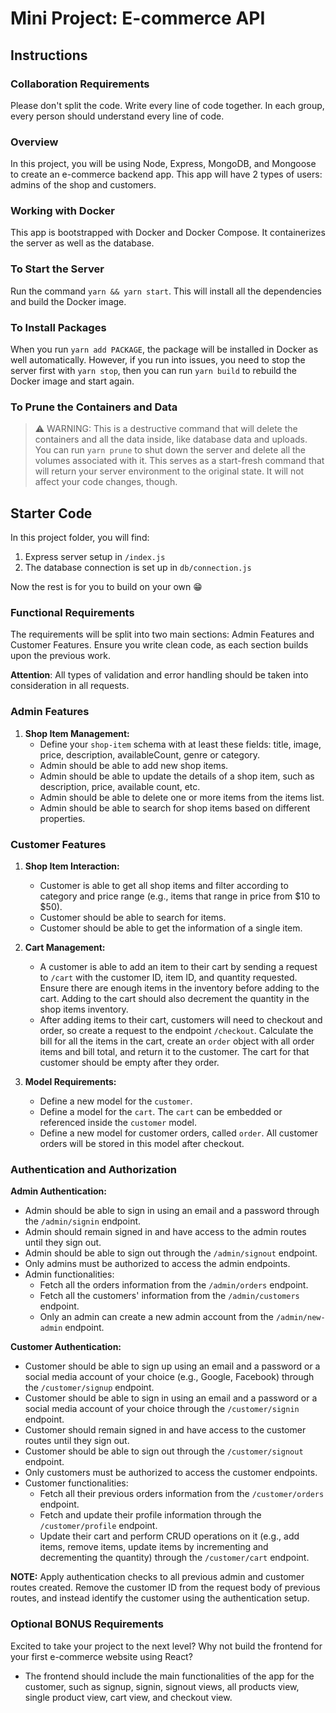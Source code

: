 # Mini Project: E-commerce API

## Instructions

### Collaboration Requirements

Please don't split the code. Write every line of code together. In each group, every person should understand every line of code.

### Overview

In this project, you will be using Node, Express, MongoDB, and Mongoose to create an e-commerce backend app. This app will have 2 types of users: admins of the shop and customers.

### Working with Docker

This app is bootstrapped with Docker and Docker Compose. It containerizes the server as well as the database.

### To Start the Server

Run the command `yarn && yarn start`. This will install all the dependencies and build the Docker image.

### To Install Packages

When you run `yarn add PACKAGE`, the package will be installed in Docker as well automatically. However, if you run into issues, you need to stop the server first with `yarn stop`, then you can run `yarn build` to rebuild the Docker image and start again.

### To Prune the Containers and Data

> ⚠️ WARNING: This is a destructive command that will delete the containers and all the data inside, like database data and uploads. You can run `yarn prune` to shut down the server and delete all the volumes associated with it. This serves as a start-fresh command that will return your server environment to the original state. It will not affect your code changes, though.

## Starter Code

In this project folder, you will find:

1. Express server setup in `/index.js`
2. The database connection is set up in `db/connection.js`

Now the rest is for you to build on your own 😁

### Functional Requirements

The requirements will be split into two main sections: Admin Features and Customer Features. Ensure you write clean code, as each section builds upon the previous work.

**Attention**: All types of validation and error handling should be taken into consideration in all requests.

### Admin Features

1. **Shop Item Management:**
   - Define your `shop-item` schema with at least these fields: title, image, price, description, availableCount, genre or category.
   - Admin should be able to add new shop items.
   - Admin should be able to update the details of a shop item, such as description, price, available count, etc.
   - Admin should be able to delete one or more items from the items list.
   - Admin should be able to search for shop items based on different properties.

### Customer Features

1. **Shop Item Interaction:**

   - Customer is able to get all shop items and filter according to category and price range (e.g., items that range in price from $10 to $50).
   - Customer should be able to search for items.
   - Customer should be able to get the information of a single item.

2. **Cart Management:**

   - A customer is able to add an item to their cart by sending a request to `/cart` with the customer ID, item ID, and quantity requested. Ensure there are enough items in the inventory before adding to the cart. Adding to the cart should also decrement the quantity in the shop items inventory.
   - After adding items to their cart, customers will need to checkout and order, so create a request to the endpoint `/checkout`. Calculate the bill for all the items in the cart, create an `order` object with all order items and bill total, and return it to the customer. The cart for that customer should be empty after they order.

3. **Model Requirements:**
   - Define a new model for the `customer`.
   - Define a model for the `cart`. The `cart` can be embedded or referenced inside the `customer` model.
   - Define a new model for customer orders, called `order`. All customer orders will be stored in this model after checkout.

### Authentication and Authorization

**Admin Authentication:**

- Admin should be able to sign in using an email and a password through the `/admin/signin` endpoint.
- Admin should remain signed in and have access to the admin routes until they sign out.
- Admin should be able to sign out through the `/admin/signout` endpoint.
- Only admins must be authorized to access the admin endpoints.
- Admin functionalities:
  - Fetch all the orders information from the `/admin/orders` endpoint.
  - Fetch all the customers' information from the `/admin/customers` endpoint.
  - Only an admin can create a new admin account from the `/admin/new-admin` endpoint.

**Customer Authentication:**

- Customer should be able to sign up using an email and a password or a social media account of your choice (e.g., Google, Facebook) through the `/customer/signup` endpoint.
- Customer should be able to sign in using an email and a password or a social media account of your choice through the `/customer/signin` endpoint.
- Customer should remain signed in and have access to the customer routes until they sign out.
- Customer should be able to sign out through the `/customer/signout` endpoint.
- Only customers must be authorized to access the customer endpoints.
- Customer functionalities:
  - Fetch all their previous orders information from the `/customer/orders` endpoint.
  - Fetch and update their profile information through the `/customer/profile` endpoint.
  - Update their cart and perform CRUD operations on it (e.g., add items, remove items, update items by incrementing and decrementing the quantity) through the `/customer/cart` endpoint.

**NOTE:** Apply authentication checks to all previous admin and customer routes created. Remove the customer ID from the request body of previous routes, and instead identify the customer using the authentication setup.

### Optional BONUS Requirements

Excited to take your project to the next level? Why not build the frontend for your first e-commerce website using React?

- The frontend should include the main functionalities of the app for the customer, such as signup, signin, signout views, all products view, single product view, cart view, and checkout view.
